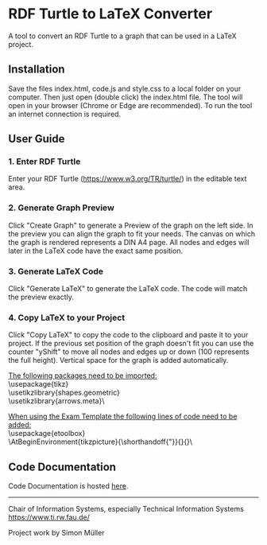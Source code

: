 # RDF Turtle to LaTeX Converter
A tool to convert an RDF Turtle to a graph that can be used in a LaTeX project.

## Installation
Save the files index.html, code.js and style.css to a local folder on your computer. Then just open (double click) the index.html file. The tool will open in your browser (Chrome or Edge are recommended). To run the tool an internet connection is required.

## User Guide
### 1. Enter RDF Turtle
Enter your RDF Turtle (https://www.w3.org/TR/turtle/) in the editable text area.
### 2. Generate Graph Preview
Click "Create Graph" to generate a Preview of the graph on the left side. In the preview you can align the graph to fit your needs. The canvas on which the graph is rendered represents a DIN A4 page. All nodes and edges will later in the LaTeX code have the exact same position.
### 3. Generate LaTeX Code
Click "Generate LaTeX" to generate the LaTeX code. The code will match the preview exactly.
### 4. Copy LaTeX to your Project
Click "Copy LaTeX" to copy the code to the clipboard and paste it to your project. If the previous set position of the graph doesn't fit you can use the counter "yShift" to move all nodes and edges up or down (100 represents the full height). Vertical space for the graph is added automatically.

<ins>The following packages need to be imported:</ins>\
\usepackage{tikz}\
\usetikzlibrary{shapes.geometric}\
\usetikzlibrary{arrows.meta}\

<ins>When using the Exam Template the following lines of code need to be added:</ins>\
\usepackage{etoolbox}\
\AtBeginEnvironment{tikzpicture}{\shorthandoff{"}}{}{}\

## Code Documentation
Code Documentation is hosted [here](http://wintechis.github.io/TurtleTikz/).


---
Chair of Information Systems, especially Technical Information Systems https://www.ti.rw.fau.de/

Project work by Simon Müller
